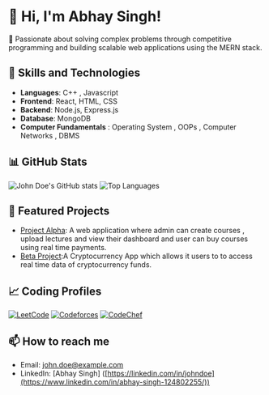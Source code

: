 # 👋 Hi, I'm Abhay Singh!

🚀 Passionate about solving complex problems through competitive programming and building scalable web applications using the MERN stack.


## 🚀 Skills and Technologies
- **Languages**:  C++ , Javascript
- **Frontend**: React, HTML, CSS
- **Backend**: Node.js, Express.js
- **Database**: MongoDB
- **Computer Fundamentals** : Operating System , OOPs , Computer Networks , DBMS

## 📊 GitHub Stats
![John Doe's GitHub stats](https://github-readme-stats.vercel.app/api?username=Abhay-Singh245&show_icons=true&theme=radical)
![Top Languages](https://github-readme-stats.vercel.app/api/top-langs/?username=Abhay-Singh245&layout=compact&theme=radical)

## 🌟 Featured Projects
- [Project Alpha]([https://github.com/johndoe/projectalpha](https://github.com/Abhay-Singh245/LearnIt_Frontend)): A web application where admin can create courses , upload lectures and view their dashboard and user can buy courses using real time
payments.
- [Beta Project]([https://github.com/johndoe/betaproject](https://github.com/Abhay-Singh245/My-First-App)):A Cryptocurrency App which allows it users to to access real time data of cryptocurrency funds.

## 📈 Coding Profiles

[![LeetCode]([https://img.shields.io/badge/LeetCode-JohnDoe-orange?logo=leetcode&logoColor=white)](https://leetcode.com/johndoe](https://leetcode.com/u/FSPINDLE/))
[![Codeforces]([https://img.shields.io/badge/Codeforces-JohnDoe-blue?logo=codeforces&logoColor=white)](https://codeforces.com/profile/johndoe](https://codeforces.com/profile/245_NIRMAL_veer))
[![CodeChef]([https://img.shields.io/badge/CodeChef-JohnDoe-brown?logo=codechef&logoColor=white)](https://www.codechef.com/users/johndoe](https://www.codechef.com/users/abhay_singh245))

## 📫 How to reach me
- Email: [john.doe@example.com](mailto:abhaysinghfzd2004@gmail.com)
- LinkedIn: [Abhay Singh] ([https://linkedin.com/in/johndoe](https://www.linkedin.com/in/abhay-singh-124802255/))


